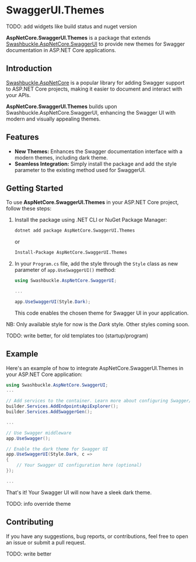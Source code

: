 # SwaggerUI.Themes

TODO: add widgets like build status and nuget version

**AspNetCore.SwaggerUI.Themes** is a package that extends [Swashbuckle.AspNetCore.SwaggerUI](https://github.com/domaindrivendev/Swashbuckle.AspNetCore) to provide new themes for Swagger documentation in ASP.NET Core applications.

## Introduction

[Swashbuckle.AspNetCore](https://github.com/domaindrivendev/Swashbuckle.AspNetCore) is a popular library for adding Swagger support to ASP.NET Core projects, making it easier to document and interact with your APIs.

**AspNetCore.SwaggerUI.Themes** builds upon Swashbuckle.AspNetCore.SwaggerUI, enhancing the Swagger UI with modern and visually appealing themes.

## Features

- **New Themes:** Enhances the Swagger documentation interface with a modern themes, including dark theme.
- **Seamless Integration:** Simply install the package and add the style parameter to the existing method used for SwaggerUI.

## Getting Started

To use **AspNetCore.SwaggerUI.Themes** in your ASP.NET Core project, follow these steps:

1. Install the package using .NET CLI or NuGet Package Manager:

	```bash
	dotnet add package AspNetCore.SwaggerUI.Themes
	```

	or

	```bash
	Install-Package AspNetCore.SwaggerUI.Themes
	```

2. In your `Program.cs` file, add the style through the `Style` class as new parameter of `app.UseSwaggerUI()` method:

	```csharp
	using Swashbuckle.AspNetCore.SwaggerUI;

	...

	app.UseSwaggerUI(Style.Dark);
	```
	
	This code enables the chosen theme for Swagger UI in your application.


NB: Only available style for now is the _Dark_ style. Other styles coming soon.

TODO: write better, for old templates too (startup/program)

## Example
Here's an example of how to integrate AspNetCore.SwaggerUI.Themes in your ASP.NET Core application:

```csharp
using Swashbuckle.AspNetCore.SwaggerUI;
...

// Add services to the container. Learn more about configuring Swagger/OpenAPI at https://aka.ms/aspnetcore/swashbuckle
builder.Services.AddEndpointsApiExplorer();
builder.Services.AddSwaggerGen();

...

// Use Swagger middleware
app.UseSwagger();

// Enable the dark theme for Swagger UI
app.UseSwaggerUI(Style.Dark, c =>
{
    // Your Swagger UI configuration here (optional)
});

...
```

That's it! Your Swagger UI will now have a sleek dark theme.

TODO: info override theme

## Contributing
If you have any suggestions, bug reports, or contributions, feel free to open an issue or submit a pull request.

TODO: write better